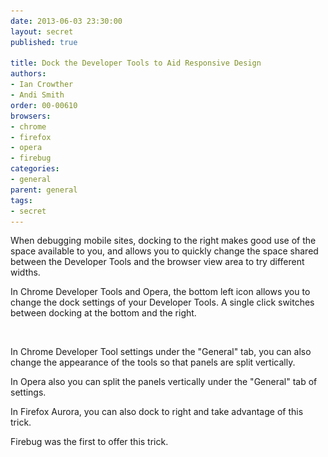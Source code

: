 ```yaml
---
date: 2013-06-03 23:30:00
layout: secret
published: true

title: Dock the Developer Tools to Aid Responsive Design
authors:
- Ian Crowther
- Andi Smith
order: 00-00610
browsers:
- chrome
- firefox
- opera
- firebug
categories:
- general
parent: general
tags:
- secret
---
```


<p>When debugging mobile sites, docking to the right makes good use of the space available to you, and allows you to quickly change the space shared between the Developer Tools and the browser view area to try different widths.</p>

<p class="chrome">In Chrome Developer Tools and Opera, the bottom left icon allows you to change the dock settings of your Developer Tools. A single click switches between docking at the bottom and the right.</p>

<div class="chrome image"><img src="/assets/img/placeholder.gif" data-src="/assets/img/secrets/chrome-general-dock-the-developer-tools-to-aid-responsive-design.png" /></div>

<p class="chrome">In Chrome Developer Tool settings under the "General" tab, you can also change the appearance of the tools so that panels are split vertically.</p>

<p class="opera">In Opera also you can split the panels vertically under the "General" tab of settings.</p>

<p class="firefox">In Firefox Aurora, you can also dock to right and take advantage of this trick.</p>

<p class="firebug">Firebug was the first to offer this trick.</p>
